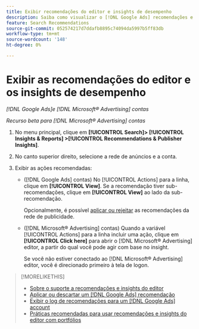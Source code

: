 ```yaml
---
title: Exibir recomendações do editor e insights de desempenho
description: Saiba como visualizar o [!DNL Google Ads] recomendações e [!DNL Microsoft® Advertising] insights de desempenho para suas contas de rede de anúncios.
feature: Search Recommendations
source-git-commit: 052574217d7ddafb8895c74094da5997b5ff83db
workflow-type: tm+mt
source-wordcount: '148'
ht-degree: 0%

---
```


# Exibir as recomendações do editor e os insights de desempenho

*[!DNL Google Ads]e [!DNL Microsoft® Advertising] contas*

*Recurso beta para [!DNL Microsoft® Advertising] contas*

1. No menu principal, clique em **[!UICONTROL Search]> [!UICONTROL Insights & Reports] >[!UICONTROL Recommendations & Publisher Insights]**.

1. No canto superior direito, selecione a rede de anúncios e a conta.

1. Exibir as ações recomendadas:

   * ([!DNL Google Ads] contas) No [!UICONTROL Actions] para a linha, clique em **[!UICONTROL View]**. Se a recomendação tiver sub-recomendações, clique em **[!UICONTROL View]** ao lado da sub-recomendação.

     Opcionalmente, é possível [aplicar ou rejeitar](google-recommendation-apply-dismiss.md) as recomendações da rede de publicidade.

   * ([!DNL Microsoft® Advertising] contas) Quando a variável [!UICONTROL Actions] para a linha incluir uma ação, clique em **[!UICONTROL Click here]** para abrir o [!DNL Microsoft® Advertising] editor, a partir do qual você pode agir com base no insight.

     Se você não estiver conectado ao [!DNL Microsoft® Advertising] editor, você é direcionado primeiro à tela de logon.

>[!MORELIKETHIS]
>
>* [Sobre o suporte a recomendações e insights do editor](recommendation-support.md)
>* [Aplicar ou descartar um [!DNL Google Ads] recomendação](google-recommendation-apply-dismiss.md)
>* [Exibir o log de recomendações para um [!DNL Google Ads] account](google-recommendation-view-log.md)
>* [Práticas recomendadas para usar recomendações e insights do editor com portfólios](recommendation-best-practices.md)
